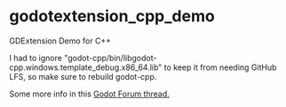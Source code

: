 # godotextension_cpp_demo
 GDExtension Demo for C++

I had to ignore "godot-cpp/bin/libgodot-cpp.windows.template_debug.x86_64.lib" to keep it from needing GitHub LFS, so make sure to rebuild godot-cpp.

Some more info in this [Godot Forum thread.](https://forum.godotengine.org/t/gdextension-c-async/36756/)
